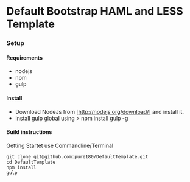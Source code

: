 # Default Bootstrap HAML and LESS Template

### Setup
#### Requirements

* nodejs
* npm
* gulp

#### Install 
* Download NodeJs from [http://nodejs.org/download/] and install it.
* Install gulp global using > npm install gulp -g


#### Build instructions
Getting Startet use Commandline/Terminal
```
git clone git@github.com:pure180/DefaultTemplate.git
cd DefaultTemplate
npm install
gulp